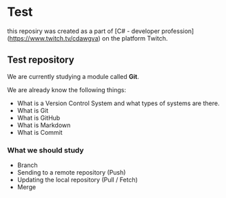 # Test
this reposiry was created as a part of [C# - developer profession] (https://www.twitch.tv/cdawgva) on the platform Twitch.
## Test repository
We are currently studying a module called **Git**.

We are already know the following things:
* What is a Version Control System and what types of systems are there.
* What is Git
* What is GitHub
* What is Markdown
* What is Commit

### What we should study
* Branch
* Sending to a remote repository (Push)
* Updating the local repository (Pull / Fetch)
* Merge
